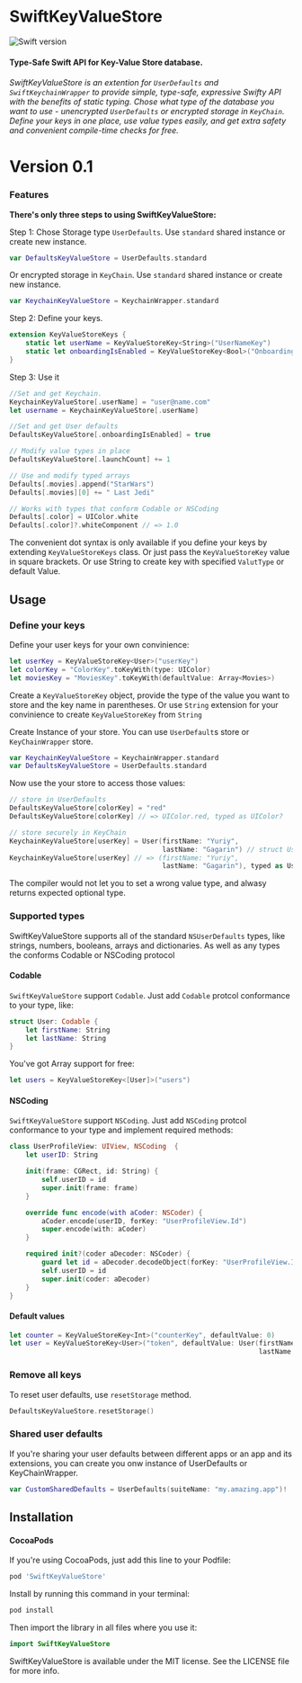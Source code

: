 # SwiftKeyValueStore

![Swift version](https://img.shields.io/badge/swift-4.0-orange.svg)

#### Type-Safe Swift API for Key-Value Store database. 

###### SwiftKeyValueStore is an extention for `UserDefaults` and `SwiftKeychainWrapper` to provide simple, type-safe, expressive Swifty API with the benefits of static typing. Chose what type of the database you want to use - unencrypted `UserDefaults` or encrypted storage in `KeyChain`. Define your keys in one place, use value types easily, and get extra safety and convenient compile-time checks for free.


# Version 0.1
### Features

**There's only three steps to using SwiftKeyValueStore:**

Step 1: Chose Storage type `UserDefaults`. Use `standard` shared instance or create new instance. 

```swift
var DefaultsKeyValueStore = UserDefaults.standard
```

Or encrypted storage in `KeyChain`. Use `standard` shared instance or create new instance. 
```swift
var KeychainKeyValueStore = KeychainWrapper.standard
```

Step 2: Define your keys.  

```swift
extension KeyValueStoreKeys {
    static let userName = KeyValueStoreKey<String>("UserNameKey")
    static let onboardingIsEnabled = KeyValueStoreKey<Bool>("OnboardingIsEnabledKey")
}
```

Step 3: Use it

```swift
//Set and get Keychain.
KeychainKeyValueStore[.userName] = "user@name.com"
let username = KeychainKeyValueStore[.userName]

//Set and get User defaults 
DefaultsKeyValueStore[.onboardingIsEnabled] = true

// Modify value types in place
DefaultsKeyValueStore[.launchCount] += 1

// Use and modify typed arrays
Defaults[.movies].append("StarWars")
Defaults[.movies][0] += " Last Jedi"

// Works with types that conform Codable or NSCoding
Defaults[.color] = UIColor.white
Defaults[.color]?.whiteComponent // => 1.0
```

The convenient dot syntax is only available if you define your keys by extending `KeyValueStoreKeys` class. Or just pass the `KeyValueStoreKey` value in square brackets. Or use String to create key with specified `ValutType` or default Value. 

## Usage

### Define your keys

Define your user keys for your own convinience:

```swift
let userKey = KeyValueStoreKey<User>("userKey")
let colorKey = "ColorKey".toKeyWith(type: UIColor)
let moviesKey = "MoviesKey".toKeyWith(defaultValue: Array<Movies>)
```

Create a `KeyValueStoreKey` object, provide the type of the value you want to store and the key name in parentheses.
Or use `String` extension for your convinience to create `KeyValueStoreKey` from `String`


Create Instance of your store. You can use `UserDefault`s store or `KeyChainWrapper` store.

```swift 
var KeychainKeyValueStore = KeychainWrapper.standard
var DefaultsKeyValueStore = UserDefaults.standard
```
Now use the your store to access those values:

```swift
// store in UserDefaults
DefaultsKeyValueStore[colorKey] = "red"
DefaultsKeyValueStore[colorKey] // => UIColor.red, typed as UIColor?

// store securely in KeyChain
KeychainKeyValueStore[userKey] = User(firstName: "Yuriy", 
                                      lastName: "Gagarin") // struct User has to conform `Codable` protocol 
KeychainKeyValueStore[userKey] // => (firstName: "Yuriy", 
                                      lastName: "Gagarin"), typed as User?
```

The compiler would not let you to set a wrong value type, and alwasy returns expected optional type.


### Supported types

SwiftKeyValueStore supports all of the standard `NSUserDefaults` types, like strings, numbers, booleans, arrays and dictionaries. As well as any types the conforms Codable or NSCoding protocol

#### Codable

`SwiftKeyValueStore` support `Codable`. Just add `Codable` protcol conformance to your type, like:
```swift
struct User: Codable {
    let firstName: String
    let lastName: String
}
```

You've got Array support for free:
```swift
let users = KeyValueStoreKey<[User]>("users")
```

#### NSCoding

`SwiftKeyValueStore` support `NSCoding`. Just add `NSCoding` protcol conformance to your type and implement required methods:
```swift
class UserProfileView: UIView, NSCoding  {
    let userID: String

    init(frame: CGRect, id: String) {
        self.userID = id
        super.init(frame: frame)
    }

    override func encode(with aCoder: NSCoder) {
        aCoder.encode(userID, forKey: "UserProfileView.Id")
        super.encode(with: aCoder)
    }

    required init?(coder aDecoder: NSCoder) {
        guard let id = aDecoder.decodeObject(forKey: "UserProfileView.Id") as? String else { return nil }
        self.userID = id
        super.init(coder: aDecoder)
    }
}
```

#### Default values

```swift
let counter = KeyValueStoreKey<Int>("counterKey", defaultValue: 0)
let user = KeyValueStoreKey<User>("token", defaultValue: User(firstName: "Anakin", 
                                                              lastName: "Skywalker"))
```


### Remove all keys

To reset user defaults, use `resetStorage` method.

```swift
DefaultsKeyValueStore.resetStorage()
```

### Shared user defaults

If you're sharing your user defaults between different apps or an app and its extensions, you can create you onw instance of UserDefaults or KeyChainWrapper.

```swift
var CustomSharedDefaults = UserDefaults(suiteName: "my.amazing.app")!
```

## Installation

#### CocoaPods

If you're using CocoaPods, just add this line to your Podfile:

```ruby
pod 'SwiftKeyValueStore'
```

Install by running this command in your terminal:

```sh
pod install
```
Then import the library in all files where you use it:

```swift
import SwiftKeyValueStore
```
SwiftKeyValueStore is available under the MIT license. See the LICENSE file for more info.
